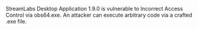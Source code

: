 StreamLabs Desktop Application 1.9.0 is vulnerable to Incorrect Access Control via obs64.exe. An attacker can execute arbitrary code via a crafted .exe file.
